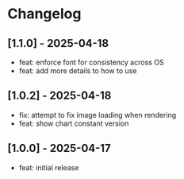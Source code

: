 # Changelog

## [1.1.0] - 2025-04-18

- feat: enforce font for consistency across OS
- feat: add more details to how to use

## [1.0.2] - 2025-04-18

- fix: attempt to fix image loading when rendering
- feat: show chart constant version

## [1.0.0] - 2025-04-17

- feat: initial release
